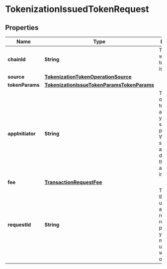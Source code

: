 

# TokenizationIssuedTokenRequest


## Properties

| Name | Type | Description | Notes |
|------------ | ------------- | ------------- | -------------|
|**chainId** | **String** | The chain ID where the token will be issued. |  |
|**source** | [**TokenizationTokenOperationSource**](TokenizationTokenOperationSource.md) |  |  |
|**tokenParams** | [**TokenizationIssueTokenParamsTokenParams**](TokenizationIssueTokenParamsTokenParams.md) |  |  |
|**appInitiator** | **String** | The initiator of the tokenization activity. If you do not specify this property, the WaaS service will automatically designate the API key as the initiator. |  [optional] |
|**fee** | [**TransactionRequestFee**](TransactionRequestFee.md) |  |  |
|**requestId** | **String** | The request ID that is used to track a transaction request. The request ID is provided by you and must be unique within your organization. |  [optional] |




